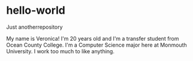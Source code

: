 # hello-world
Just anotherrepository

My name is Veronica! I'm 20 years old and I'm a transfer student from Ocean County College. I'm a Computer Science major here at Monmouth University. I work too much to like anything. 
